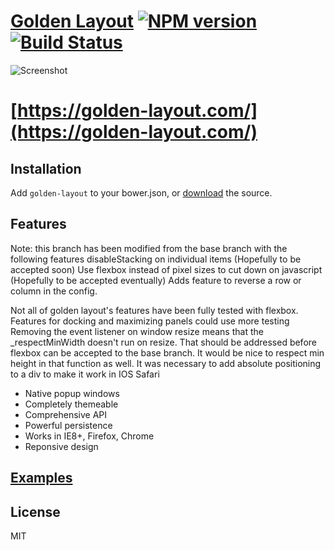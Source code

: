 # [Golden Layout](https://golden-layout.com/)  [![NPM version](https://badge.fury.io/js/golden-layout.svg)](http://badge.fury.io/js/golden-layout) [![Build Status](https://travis-ci.org/deepstreamIO/golden-layout.svg?branch=master)](https://travis-ci.org/deepstreamIO/golden-layout)

![Screenshot](https://cloud.githubusercontent.com/assets/512416/4584449/e6c154a0-4ffa-11e4-81a8-a7e5f8689dc5.PNG)

# [https://golden-layout.com/](https://golden-layout.com/)

## Installation

Add `golden-layout` to your bower.json, or [download](https://golden-layout.com/download/) the source.

## Features

Note: this branch has been modified from the base branch with the following features
disableStacking on individual items (Hopefully to be accepted soon)
Use flexbox instead of pixel sizes to cut down on javascript (Hopefully to be accepted eventually)
Adds feature to reverse a row or column in the config.

Not all of golden layout's features have been fully tested with flexbox.
Features for docking and maximizing panels could use more testing
Removing the event listener on window resize means that the _respectMinWidth doesn't run
on resize. That should be addressed before flexbox can be accepted to the base branch.
It would be nice to respect min height in that function as well.
It was necessary to add absolute positioning to a div to make it work in IOS Safari

* Native popup windows
* Completely themeable
* Comprehensive API
* Powerful persistence
* Works in IE8+, Firefox, Chrome
* Reponsive design


## [Examples](https://golden-layout.com/examples/)

## License
MIT

